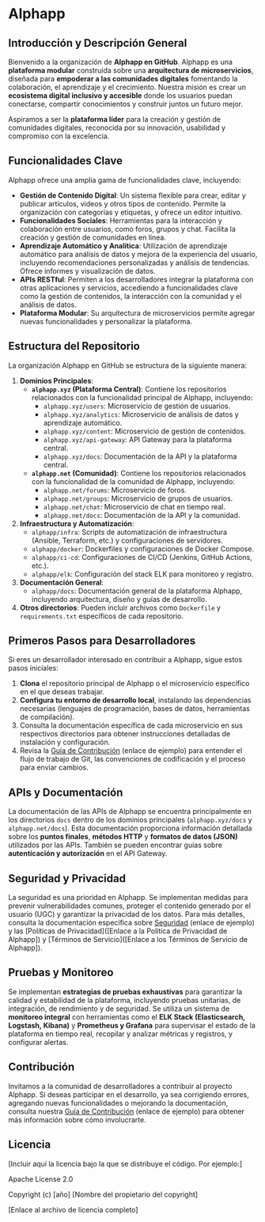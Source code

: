 # Alphapp 

## Introducción y Descripción General

Bienvenido a la organización de **Alphapp en GitHub**. Alphapp es una **plataforma modular** construida sobre una **arquitectura de microservicios**, diseñada para **empoderar a las comunidades digitales** fomentando la colaboración, el aprendizaje y el crecimiento. Nuestra misión es crear un **ecosistema digital inclusivo y accesible** donde los usuarios puedan conectarse, compartir conocimientos y construir juntos un futuro mejor.

Aspiramos a ser la **plataforma líder** para la creación y gestión de comunidades digitales, reconocida por su innovación, usabilidad y compromiso con la excelencia.

## Funcionalidades Clave

Alphapp ofrece una amplia gama de funcionalidades clave, incluyendo:

* **Gestión de Contenido Digital**: Un sistema flexible para crear, editar y publicar artículos, videos y otros tipos de contenido. Permite la organización con categorías y etiquetas, y ofrece un editor intuitivo.
* **Funcionalidades Sociales**: Herramientas para la interacción y colaboración entre usuarios, como foros, grupos y chat. Facilita la creación y gestión de comunidades en línea.
* **Aprendizaje Automático y Analítica**: Utilización de aprendizaje automático para análisis de datos y mejora de la experiencia del usuario, incluyendo recomendaciones personalizadas y análisis de tendencias. Ofrece informes y visualización de datos.
* **APIs RESTful**: Permiten a los desarrolladores integrar la plataforma con otras aplicaciones y servicios, accediendo a funcionalidades clave como la gestión de contenidos, la interacción con la comunidad y el análisis de datos.
* **Plataforma Modular**: Su arquitectura de microservicios permite agregar nuevas funcionalidades y personalizar la plataforma.

## Estructura del Repositorio

La organización Alphapp en GitHub se estructura de la siguiente manera:

1. **Dominios Principales**:
    * **`alphapp.xyz` (Plataforma Central)**: Contiene los repositorios relacionados con la funcionalidad principal de Alphapp, incluyendo:
        * `alphapp.xyz/users`: Microservicio de gestión de usuarios.
        * `alphapp.xyz/analytics`: Microservicio de análisis de datos y aprendizaje automático.
        * `alphapp.xyz/content`: Microservicio de gestión de contenidos.
        * `alphapp.xyz/api-gateway`: API Gateway para la plataforma central.
        * `alphapp.xyz/docs`: Documentación de la API y la plataforma central.
    * **`alphapp.net` (Comunidad)**: Contiene los repositorios relacionados con la funcionalidad de la comunidad de Alphapp, incluyendo:
        * `alphapp.net/forums`: Microservicio de foros.
        * `alphapp.net/groups`: Microservicio de grupos de usuarios.
        * `alphapp.net/chat`: Microservicio de chat en tiempo real.
        * `alphapp.net/docs`: Documentación de la API y la comunidad.
2. **Infraestructura y Automatización**:
    * `alphapp/infra`: Scripts de automatización de infraestructura (Ansible, Terraform, etc.) y configuraciones de servidores.
    * `alphapp/docker`: Dockerfiles y configuraciones de Docker Compose.
    * `alphapp/ci-cd`: Configuraciones de CI/CD (Jenkins, GitHub Actions, etc.).
    * `alphapp/elk`: Configuración del stack ELK para monitoreo y registro.
3. **Documentación General**:
    * `alphapp/docs`: Documentación general de la plataforma Alphapp, incluyendo arquitectura, diseño y guías de desarrollo.
4. **Otros directorios**: Pueden incluir archivos como `Dockerfile` y `requirements.txt` específicos de cada repositorio.

## Primeros Pasos para Desarrolladores

Si eres un desarrollador interesado en contribuir a Alphapp, sigue estos pasos iniciales:

1. **Clona** el repositorio principal de Alphapp o el microservicio específico en el que deseas trabajar.
2. **Configura tu entorno de desarrollo local**, instalando las dependencias necesarias (lenguajes de programación, bases de datos, herramientas de compilación).
3. Consulta la documentación específica de cada microservicio en sus respectivos directorios para obtener instrucciones detalladas de instalación y configuración.
4. Revisa la [Guía de Contribución](https://github.com/alphapp/docs/blob/main/CONTRIBUTING.md) (enlace de ejemplo) para entender el flujo de trabajo de Git, las convenciones de codificación y el proceso para enviar cambios.

## APIs y Documentación

La documentación de las APIs de Alphapp se encuentra principalmente en los directorios `docs` dentro de los dominios principales (`alphapp.xyz/docs` y `alphapp.net/docs`). Esta documentación proporciona información detallada sobre los **puntos finales**, **métodos HTTP** y **formatos de datos (JSON)** utilizados por las APIs. También se pueden encontrar guías sobre **autenticación y autorización** en el API Gateway.

## Seguridad y Privacidad

La seguridad es una prioridad en Alphapp. Se implementan medidas para prevenir vulnerabilidades comunes, proteger el contenido generado por el usuario (UGC) y garantizar la privacidad de los datos. Para más detalles, consulta la documentación específica sobre [Seguridad](https://github.com/alphapp/docs/blob/main/seguridad.md) (enlace de ejemplo) y las [Políticas de Privacidad]([Enlace a la Política de Privacidad de Alphapp]) y [Términos de Servicio]([Enlace a los Términos de Servicio de Alphapp]).

## Pruebas y Monitoreo

Se implementan **estrategias de pruebas exhaustivas** para garantizar la calidad y estabilidad de la plataforma, incluyendo pruebas unitarias, de integración, de rendimiento y de seguridad. Se utiliza un sistema de **monitoreo integral** con herramientas como el **ELK Stack (Elasticsearch, Logstash, Kibana)** y **Prometheus y Grafana** para supervisar el estado de la plataforma en tiempo real, recopilar y analizar métricas y registros, y configurar alertas.

## Contribución

Invitamos a la comunidad de desarrolladores a contribuir al proyecto Alphapp. Si deseas participar en el desarrollo, ya sea corrigiendo errores, agregando nuevas funcionalidades o mejorando la documentación, consulta nuestra [Guía de Contribución](https://github.com/alphapp/docs/blob/main/CONTRIBUTING.md) (enlace de ejemplo) para obtener más información sobre cómo involucrarte.

## Licencia

[Incluir aquí la licencia bajo la que se distribuye el código. Por ejemplo:]

Apache License 2.0

Copyright (c) [año] [Nombre del propietario del copyright]

[Enlace al archivo de licencia completo]
